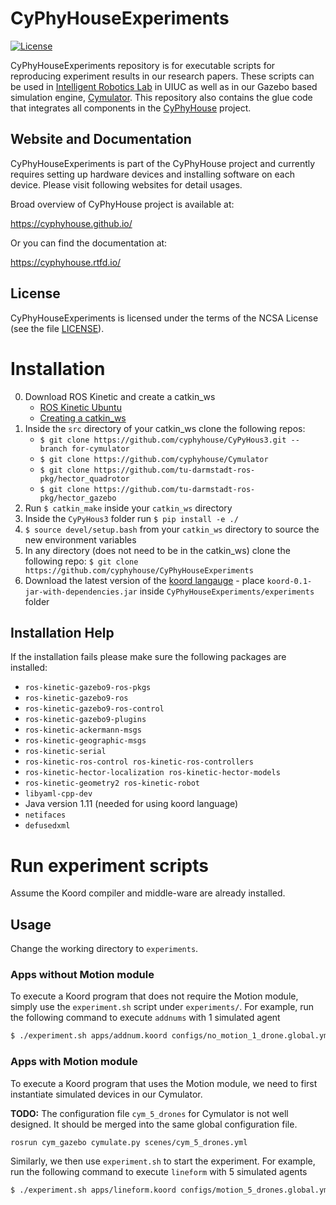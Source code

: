 CyPhyHouseExperiments
=====================

[![License](https://img.shields.io/github/license/cyphyhouse/CyPhyHouseExperiments)](LICENSE)

CyPhyHouseExperiments repository is for executable scripts for reproducing
experiment results in our research papers.
These scripts can be used in [Intelligent Robotics Lab][url-irl] in UIUC as well
as in our Gazebo based simulation engine, [Cymulator][url-cym].
This repository also contains the glue code that integrates all components in
the [CyPhyHouse][url-cph] project.

[url-cph]: https://cyphyhouse.github.io/
[url-irl]: https://robotics.illinois.edu/robotics-facilities/
[url-cym]: https://github.com/cyphyhouse/Cymulator


Website and Documentation
-------------------------

CyPhyHouseExperiments is part of the CyPhyHouse project and currently requires
setting up hardware devices and installing software on each device.
Please visit following websites for detail usages.

Broad overview of CyPhyHouse project is available at:

  https://cyphyhouse.github.io/

Or you can find the documentation at:

  https://cyphyhouse.rtfd.io/


License
-------

CyPhyHouseExperiments is licensed under the terms of the NCSA License (see the file
[LICENSE](LICENSE)).




Installation
============
0. Download ROS Kinetic and create a catkin_ws
	- [ROS Kinetic Ubuntu](http://wiki.ros.org/kinetic/Installation/Ubuntu)
	- [Creating a catkin_ws](http://wiki.ros.org/catkin/Tutorials/create_a_workspace)
1.  Inside the `src` directory of your catkin_ws clone the following repos:
 	- `$ git clone https://github.com/cyphyhouse/CyPyHous3.git --branch for-cymulator`
	- `$ git clone https://github.com/cyphyhouse/Cymulator`
	- `$ git clone https://github.com/tu-darmstadt-ros-pkg/hector_quadrotor`
	- `$ git clone https://github.com/tu-darmstadt-ros-pkg/hector_gazebo`
2. Run `$ catkin_make` inside your `catkin_ws` directory
3.  Inside the `CyPyHous3` folder run `$ pip install -e ./` 
4. `$ source devel/setup.bash` from your `catkin_ws` directory to source the new environment variables  
5. In any directory (does not need to be in the catkin_ws) clone the following repo: `$ git clone https://github.com/cyphyhouse/CyPhyHouseExperiments`
6.   Download the latest version of the [koord langauge](https://github.com/cyphyhouse/KoordLanguage/releases)
	- place `koord-0.1-jar-with-dependencies.jar` inside `CyPhyHouseExperiments/experiments` folder
  
Installation Help
-----------------
If the installation fails please make sure the following packages are installed:
- `ros-kinetic-gazebo9-ros-pkgs`
- `ros-kinetic-gazebo9-ros` 
- `ros-kinetic-gazebo9-ros-control`
- `ros-kinetic-gazebo9-plugins` 
- `ros-kinetic-ackermann-msgs` 
- `ros-kinetic-geographic-msgs` 
- `ros-kinetic-serial`
- `ros-kinetic-ros-control ros-kinetic-ros-controllers`
- `ros-kinetic-hector-localization ros-kinetic-hector-models`
- `ros-kinetic-geometry2 ros-kinetic-robot`
- `libyaml-cpp-dev`
-  Java version 1.11 (needed for using koord language)
- `netifaces`
- `defusedxml`


Run experiment scripts
======================

Assume the Koord compiler and middle-ware are already installed.

Usage
-----

Change the working directory to `experiments`.


### Apps without Motion module

To execute a Koord program that does not require the Motion module, simply use
the `experiment.sh` script under `experiments/`.
For example, run the following command to execute `addnums` with 1 simulated
agent
```bash
$ ./experiment.sh apps/addnum.koord configs/no_motion_1_drone.global.yml
```


### Apps with Motion module

To execute a Koord program that uses the Motion module, we need to first
instantiate simulated devices in our Cymulator.

**TODO:** The configuration file `cym_5_drones` for Cymulator is not well
designed. It should be merged into the same global configuration file.

```bash
rosrun cym_gazebo cymulate.py scenes/cym_5_drones.yml
```

Similarly, we then use `experiment.sh` to start the experiment.
For example, run the following command to execute `lineform` with 5 simulated
agents
```bash
$ ./experiment.sh apps/lineform.koord configs/motion_5_drones.global.yml
```
